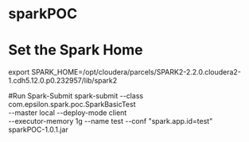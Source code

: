 # sparkPOC
# Set the Spark Home
export SPARK_HOME=/opt/cloudera/parcels/SPARK2-2.2.0.cloudera2-1.cdh5.12.0.p0.232957/lib/spark2

#Run Spark-Submit
spark-submit --class com.epsilon.spark.poc.SparkBasicTest \
--master local --deploy-mode client\
--executor-memory 1g --name test --conf "spark.app.id=test"\
sparkPOC-1.0.1.jar
